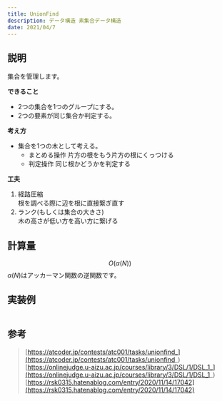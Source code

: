 ```yaml
---
title: UnionFind
description: データ構造 素集合データ構造
date: 2021/04/7
---
```


## 説明
集合を管理します。

**できること**  
- 2つの集合を1つのグループにする。
- 2つの要素が同じ集合か判定する。

**考え方**  
- 集合を1つの木として考える。
  - まとめる操作
  片方の根をもう片方の根にくっつける
  - 判定操作
  同じ根かどうかを判定する

**工夫**  
1. 経路圧縮  
  根を調べる際に辺を根に直接繋ぎ直す
2. ランク(もしくは集合の大きさ)  
  木の高さが低い方を高い方に繋げる


## 計算量
$$
O(\alpha(N))
$$
$\alpha(N)$はアッカーマン関数の逆関数です。

## 実装例

```cpp import=/assets/Library/data-structure/unionfind.cpp
```

## 参考
> [https://atcoder.jp/contests/atc001/tasks/unionfind_](https://atcoder.jp/contests/atc001/tasks/unionfind_)
> [https://onlinejudge.u-aizu.ac.jp/courses/library/3/DSL/1/DSL_1_](https://onlinejudge.u-aizu.ac.jp/courses/library/3/DSL/1/DSL_1_)
> [https://rsk0315.hatenablog.com/entry/2020/11/14/17042](https://rsk0315.hatenablog.com/entry/2020/11/14/17042)